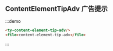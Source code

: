 ## ContentElementTipAdv 广告提示
:::demo
```html
<ty-content-element-tip-adv/>
<file>content-element-tip-adv</file>
```
:::
